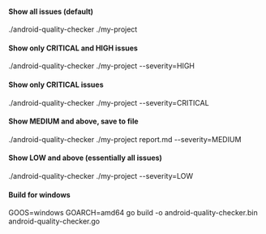 #### Show all issues (default)
./android-quality-checker ./my-project

#### Show only CRITICAL and HIGH issues
./android-quality-checker ./my-project --severity=HIGH

#### Show only CRITICAL issues
./android-quality-checker ./my-project --severity=CRITICAL

#### Show MEDIUM and above, save to file
./android-quality-checker ./my-project report.md --severity=MEDIUM

#### Show LOW and above (essentially all issues)
./android-quality-checker ./my-project --severity=LOW


#### Build for windows
GOOS=windows GOARCH=amd64 go build -o android-quality-checker.bin android-quality-checker.go